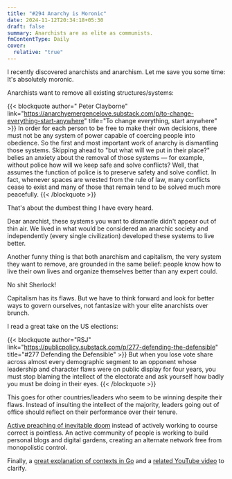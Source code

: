 ```yaml
---
title: "#294 Anarchy is Moronic"
date: 2024-11-12T20:34:18+05:30
draft: false
summary: Anarchists are as elite as communists.
fmContentType: Daily
cover:
  relative: "true"
---
```


I recently discovered anarchists and anarchism. Let me save you some time: It's absolutely moronic.

Anarchists want to remove all existing structures/systems:

{{< blockquote author=" Peter Clayborne" link="https://anarchyemergencelove.substack.com/p/to-change-everything-start-anywhere" title="To change everything, start anywhere" >}}
In order for each person to be free to make their own decisions, there must not be any system of power capable of coercing people into obedience. So the first and most important work of anarchy is dismantling those systems. Skipping ahead to "but what will we put in their place?" belies an anxiety about the removal of those systems — for example, without police how will we keep safe and solve conflicts? Well, that assumes the function of police is to preserve safety and solve conflict. In fact, whenever spaces are wrested from the rule of law, many conflicts cease to exist and many of those that remain tend to be solved much more peacefully.
{{< /blockquote >}}

That's about the dumbest thing I have every heard.

Dear anarchist, these systems you want to dismantle didn't appear out of thin air. We lived in what would be considered an anarchic society and independently (every single civilization) developed these systems to live better.

Another funny thing is that both anarchism and capitalism, the very system they want to remove, are grounded in the same belief: people know how to live their own lives and organize themselves better than any expert could.

No shit Sherlock!

Capitalism has its flaws. But we have to think forward and look for better ways to govern ourselves, not fantasize with your elite anarchists over brunch.

I read a great take on the US elections:

{{< blockquote author="RSJ" link="https://publicpolicy.substack.com/p/277-defending-the-defensible" title="#277 Defending the Defensible" >}}
⁠But when you lose vote share across almost every demographic segment to an opponent whose leadership and character flaws were on public display for four years, you must stop blaming the intellect of the electorate and ask yourself how badly you must be doing in their eyes.
{{< /blockquote >}}

This goes for other countries/leaders who seem to be winning despite their flaws. Instead of insulting the intellect of the majority, leaders going out of office should reflect on their performance over their tenure.

[Active preaching of inevitable doom](https://www.techspot.com/article/2908-the-zero-click-internet/) instead of actively working to course correct is pointless. An active community of people is working to build personal blogs and digital gardens, creating an alternate network free from monopolistic control.

Finally, a [great explanation of contexts in Go](https://www.reddit.com/r/golang/comments/1gn5e2c/what_is_context_in_golang/) and a [related YouTube video](https://www.youtube.com/watch?v=h2RdcrMLQAo) to clarify.
